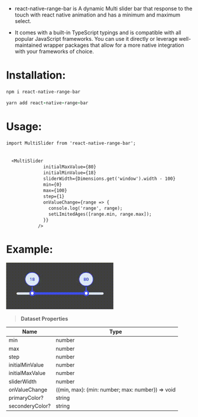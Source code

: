 - react-native-range-bar is A dynamic Multi slider bar that response to the touch with react native animation and has a minimum and maximum select.

- It comes with a built-in TypeScript typings and is compatible with all popular JavaScript frameworks. You can use it directly or leverage well-maintained wrapper packages that allow for a more native integration with your frameworks of choice.

# Installation:

```
npm i react-native-range-bar

```

```ruby
yarn add react-native-range-bar

```

# Usage:

```
import MultiSlider from 'react-native-range-bar';


  <MultiSlider
              initialMaxValue={80}
              initialMinValue={18}
              sliderWidth={Dimensions.get('window').width - 100}
              min={0}
              max={100}
              step={1}
              onValueChange={range => {
                console.log('range', range);
                setLImitedAges([range.min, range.max]);
              }}
            />
```

# Example:

![ ](./assets/videos/1.gif)

> **Dataset Properties**

| Name            | Type                                             |
| --------------- | ------------------------------------------------ |
| min             | number                                           |
| max             | number                                           |
| step            | number                                           |
| initialMinValue | number                                           |
| initialMaxValue | number                                           |
| sliderWidth     | number                                           |
| onValueChange   | ({min, max}: {min: number; max: number}) => void |
| primaryColor?   | string                                           |
| seconderyColor? | string                                           |
